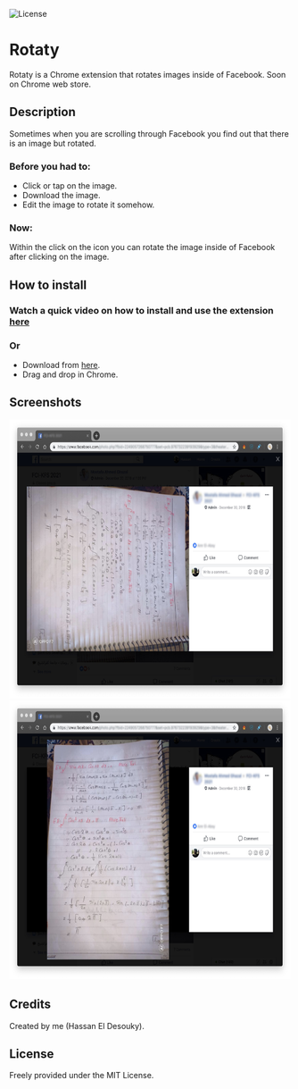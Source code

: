 ![License](https://img.shields.io/badge/license-MIT-green.svg?style=flat)

# Rotaty
Rotaty is a Chrome extension that rotates images inside of Facebook. Soon on Chrome web store.

## Description 
Sometimes when you are scrolling through Facebook you find out that there is an image but rotated.
### Before you had to:
- Click or tap on the image.
- Download the image.
- Edit the image to rotate it somehow.
### Now:
Within the click on the icon you can rotate the image inside of Facebook after clicking on the image.

## How to install
### Watch a quick video on how to install and use the extension <a href="https://youtu.be/7wN53_rzqO8">here</a>

### Or
- Download from <a href="https://github.com/HassanElDesouky/Rotaty/raw/master/Rotaty.crx">here</a>.
- Drag and drop in Chrome.

## Screenshots
<img src="01.jpg" height="500"/>
<img src="02.jpg" height="500"/>

## Credits
Created by me (Hassan El Desouky).

## License
Freely provided under the MIT License.
